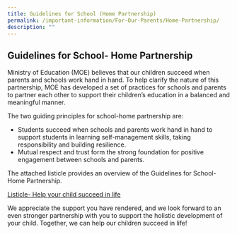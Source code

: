 ```yaml
---
title: Guidelines for School (Home Partnership)
permalink: /important-information/For-Our-Parents/Home-Partnership/
description: ""
---
```

## Guidelines for School- Home Partnership

Ministry of Education (MOE) believes that our children succeed when parents and schools work hand in hand. To help clarify the nature of this partnership, MOE has developed a set of practices for schools and parents to partner each other to support their children’s education in a balanced and meaningful manner.

The two guiding principles for school-home partnership are:

*   Students succeed when schools and parents work hand in hand to support students in learning self-management skills, taking responsibility and building resilience.
*   Mutual respect and trust form the strong foundation for positive engagement between schools and parents.

The attached listicle provides an overview of the Guidelines for School-Home Partnership.

[Listicle- Help your child succeed in life](/files/Guidelines-Listicle.pdf)

We appreciate the support you have rendered, and we look forward to an even stronger partnership with you to support the holistic development of your child. Together, we can help our children succeed in life!